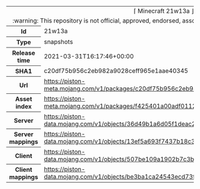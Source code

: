 <html><table>
<tr><td colspan="2" align="center"><img width="0" height="0"><br/>⌈ Minecraft 21w13a ⌋<br/><img width="0" height="0"></td></tr>
<tr><td colspan="2" align="center"><img width="0" height="0"><br/>
:warning: This repository is not official, approved, endorsed, associated or connected with Mojang :warning:
<br/><img width="0" height="0"></td></tr>
<tr><th>Id</th><td>21w13a</td></tr>
<tr><th>Type</th><td>snapshots</td></tr>
<tr><th>Release time</th><td>2021-03-31T16:17:46+00:00</td></tr>
<tr><th>SHA1</th><td>c20df75b956c2eb982a9028ceff965e1aae40345</td></tr>
<tr><th>Url</th><td><a href="https://piston-meta.mojang.com/v1/packages/c20df75b956c2eb982a9028ceff965e1aae40345/21w13a.json">https://piston-meta.mojang.com/v1/packages/c20df75b956c2eb982a9028ceff965e1aae40345/21w13a.json</a></td></tr>
<tr><th>Asset index</th><td><a href="https://piston-meta.mojang.com/v1/packages/f425401a00adf0112fde624ee80c66333530f8a1/1.17.json">https://piston-meta.mojang.com/v1/packages/f425401a00adf0112fde624ee80c66333530f8a1/1.17.json</a></td></tr>
<tr><th>Server</th><td><a href="https://piston-data.mojang.com/v1/objects/36d49b1a6d05f1deac293d477bfa2b4a1babb71c/server.jar">https://piston-data.mojang.com/v1/objects/36d49b1a6d05f1deac293d477bfa2b4a1babb71c/server.jar</a></td></tr>
<tr><th>Server mappings</th><td><a href="https://piston-data.mojang.com/v1/objects/13ef5a693f7437b18c322654749db3ec895ba97e/server.txt">https://piston-data.mojang.com/v1/objects/13ef5a693f7437b18c322654749db3ec895ba97e/server.txt</a></td></tr>
<tr><th>Client</th><td><a href="https://piston-data.mojang.com/v1/objects/507be109a1902b7c3b30c1e900299344c7c0bee6/client.jar">https://piston-data.mojang.com/v1/objects/507be109a1902b7c3b30c1e900299344c7c0bee6/client.jar</a></td></tr>
<tr><th>Client mappings</th><td><a href="https://piston-data.mojang.com/v1/objects/be3ba1ca24543ecd73f240c36a3aa61916fa4d0c/client.txt">https://piston-data.mojang.com/v1/objects/be3ba1ca24543ecd73f240c36a3aa61916fa4d0c/client.txt</a></td></tr>
</table></html>